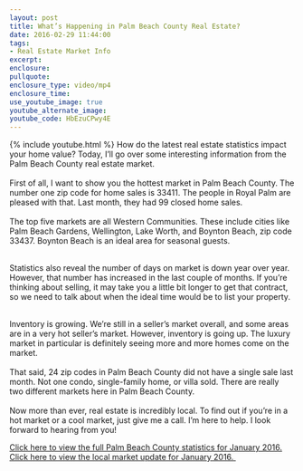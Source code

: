 ```yaml
---
layout: post
title: What’s Happening in Palm Beach County Real Estate?
date: 2016-02-29 11:44:00
tags:
- Real Estate Market Info
excerpt:
enclosure:
pullquote:
enclosure_type: video/mp4
enclosure_time:
use_youtube_image: true
youtube_alternate_image:
youtube_code: HbEzuCPwy4E
---
```



{% include youtube.html %}
How do the latest real estate statistics impact your home value? Today, I’ll go over some interesting information from the Palm Beach County real estate market.&nbsp;
<br>
<br>First of all, I want to show you the hottest market in Palm Beach County. The number one zip code for home sales is 33411. The people in Royal Palm are pleased with that. Last month, they had 99 closed home sales.
<br>
<br>The top five markets are all Western Communities. These include cities like Palm Beach Gardens, Wellington, Lake Worth, and Boynton Beach, zip code 33437. Boynton Beach is an ideal area for seasonal guests.
<br>&nbsp;

Statistics also reveal the number of days on market is down year over year. However, that number has increased in the last couple of months. If you’re thinking about selling, it may take you a little bit longer to get that contract, so we need to talk about when the ideal time would be to list your property.

<br>Inventory is growing. We’re still in a seller’s market overall, and some areas are in a very hot seller’s market. However, inventory is going up. The luxury market in particular is definitely seeing more and more homes come on the market.&nbsp;
<br>
<br>That said, 24 zip codes in Palm Beach County did not have a single sale last month. Not one condo, single-family home, or villa sold. There are really two different markets here in Palm Beach County.&nbsp;
<br>
<br>Now more than ever, real estate is incredibly local. To find out if you’re in a hot market or a cool market, just give me a call. I’m here to help. I look forward to hearing from you!

[Click here to view the full Palm Beach County statistics for January 2016.](file:///C:/Users/Vyndicated/Downloads/01-2016-pbc-market-reports-detail%20(2)%20(1)%20(1).pdf)
[Click here to view the local market update for January 2016.&nbsp;](file:///C:/Users/Vyndicated/Downloads/01-2016-pbc-slc-mc-municipal-reports%20(1)%20(1).pdf)
